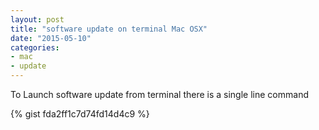 ```yaml
---
layout: post
title: "software update on terminal Mac OSX"
date: "2015-05-10"
categories:
- mac
- update
---
```



To Launch software update from terminal there is a single line command

{% gist fda2ff1c7d74fd14d4c9 %}
